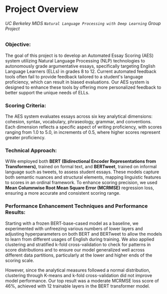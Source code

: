 # Project Overview
###### <i>UC Berkeley MIDS `Natural Language Processing with Deep Learning` Group Project</i>

### Objective: 
The goal of this project is to develop an Automated Essay Scoring (AES) system utilizing Natural Language Processing (NLP) technologies to autonomously grade argumentative essays, specifically targeting English Language Learners (ELLs) in grades 8 to 12. Current automated feedback tools often fail to provide feedback tailored to a student's language proficiency, which can result in biased evaluations. Our AES system is designed to enhance these tools by offering more personalized feedback to better support the unique needs of ELLs.

### Scoring Criteria:
The AES system evaluates essays across six key analytical dimensions: cohesion, syntax, vocabulary, phraseology, grammar, and conventions. Each dimension reflects a specific aspect of writing proficiency, with scores ranging from 1.0 to 5.0, in increments of 0.5, where higher scores represent greater proficiency.

### Technical Approach:
WWe employed both **BERT (Bidirectional Encoder Representations from Transformers)**, trained on formal text, and **BERTweet**, trained on informal language such as tweets, to assess student essays. These models capture both semantic nuances and structural elements, mapping linguistic features to scores in an ordinal framework. To enhance scoring precision, we used **Mean Columnwise Root Mean Square Error (MCRMSE)** regression loss, ensuring a more accurate and consistent scoring range.

### Performance Enhancement Techniques and Performance Results:
Starting with a frozen BERT-base-cased model as a baseline, we experimented with unfreezing various numbers of lower layers and adjusting hyperparameters on both BERT and BERTweet to allow the models to learn from different usages of English during training. We also applied clustering and stratified k-fold cross-validation to check for patterns in score distributions and to ensure our model generalized well across different data partitions, particularly at the lower and higher ends of the scoring scale.

However, since the analytical measures followed a normal distribution, clustering through K-means and k-fold cross-validation did not improve model performance. Our top result was a moderate MCRMSE loss score of 46%, achieved with 12 trainable layers in the BERT transformer model.


